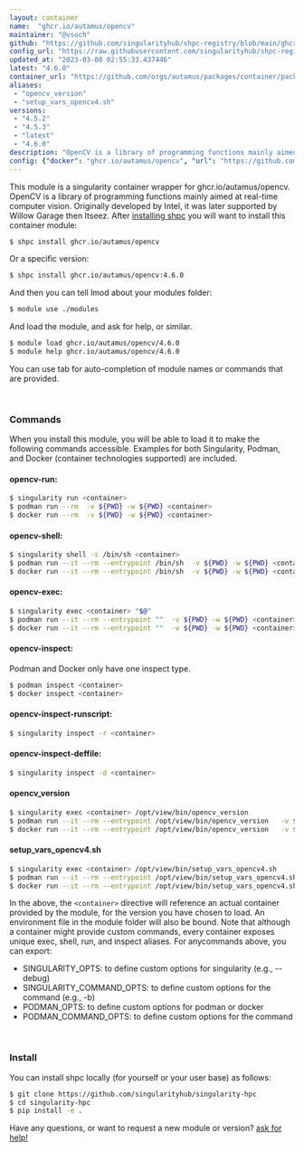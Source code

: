 ```yaml
---
layout: container
name:  "ghcr.io/autamus/opencv"
maintainer: "@vsoch"
github: "https://github.com/singularityhub/shpc-registry/blob/main/ghcr.io/autamus/opencv/container.yaml"
config_url: "https://raw.githubusercontent.com/singularityhub/shpc-registry/main/ghcr.io/autamus/opencv/container.yaml"
updated_at: "2023-03-08 02:55:33.437446"
latest: "4.6.0"
container_url: "https://github.com/orgs/autamus/packages/container/package/opencv"
aliases:
 - "opencv_version"
 - "setup_vars_opencv4.sh"
versions:
 - "4.5.2"
 - "4.5.3"
 - "latest"
 - "4.6.0"
description: "OpenCV is a library of programming functions mainly aimed at real-time computer vision. Originally developed by Intel, it was later supported by Willow Garage then Itseez."
config: {"docker": "ghcr.io/autamus/opencv", "url": "https://github.com/orgs/autamus/packages/container/package/opencv", "maintainer": "@vsoch", "description": "OpenCV is a library of programming functions mainly aimed at real-time computer vision. Originally developed by Intel, it was later supported by Willow Garage then Itseez.", "latest": {"4.6.0": "sha256:77d71914da9e8998a0b508f6264511b57f2ba96cd0a9811a9591e43826e4fcd0"}, "tags": {"4.5.2": "sha256:587521b8a8446e22d7997d972449430d86603f2cc8fb52519fe5a8224e1cd43a", "4.5.3": "sha256:5f21e07ad4a6bb1b9e1832c2498fcf308f71a8fab152b6e01eed63ae3f080389", "latest": "sha256:77d71914da9e8998a0b508f6264511b57f2ba96cd0a9811a9591e43826e4fcd0", "4.6.0": "sha256:77d71914da9e8998a0b508f6264511b57f2ba96cd0a9811a9591e43826e4fcd0"}, "aliases": {"opencv_version": "/opt/view/bin/opencv_version", "setup_vars_opencv4.sh": "/opt/view/bin/setup_vars_opencv4.sh"}}
---
```


This module is a singularity container wrapper for ghcr.io/autamus/opencv.
OpenCV is a library of programming functions mainly aimed at real-time computer vision. Originally developed by Intel, it was later supported by Willow Garage then Itseez.
After [installing shpc](#install) you will want to install this container module:


```bash
$ shpc install ghcr.io/autamus/opencv
```

Or a specific version:

```bash
$ shpc install ghcr.io/autamus/opencv:4.6.0
```

And then you can tell lmod about your modules folder:

```bash
$ module use ./modules
```

And load the module, and ask for help, or similar.

```bash
$ module load ghcr.io/autamus/opencv/4.6.0
$ module help ghcr.io/autamus/opencv/4.6.0
```

You can use tab for auto-completion of module names or commands that are provided.

<br>

### Commands

When you install this module, you will be able to load it to make the following commands accessible.
Examples for both Singularity, Podman, and Docker (container technologies supported) are included.

#### opencv-run:

```bash
$ singularity run <container>
$ podman run --rm  -v ${PWD} -w ${PWD} <container>
$ docker run --rm  -v ${PWD} -w ${PWD} <container>
```

#### opencv-shell:

```bash
$ singularity shell -s /bin/sh <container>
$ podman run --it --rm --entrypoint /bin/sh  -v ${PWD} -w ${PWD} <container>
$ docker run --it --rm --entrypoint /bin/sh  -v ${PWD} -w ${PWD} <container>
```

#### opencv-exec:

```bash
$ singularity exec <container> "$@"
$ podman run --it --rm --entrypoint ""  -v ${PWD} -w ${PWD} <container> "$@"
$ docker run --it --rm --entrypoint ""  -v ${PWD} -w ${PWD} <container> "$@"
```

#### opencv-inspect:

Podman and Docker only have one inspect type.

```bash
$ podman inspect <container>
$ docker inspect <container>
```

#### opencv-inspect-runscript:

```bash
$ singularity inspect -r <container>
```

#### opencv-inspect-deffile:

```bash
$ singularity inspect -d <container>
```


#### opencv_version

```bash
$ singularity exec <container> /opt/view/bin/opencv_version
$ podman run --it --rm --entrypoint /opt/view/bin/opencv_version   -v ${PWD} -w ${PWD} <container> -c " $@"
$ docker run --it --rm --entrypoint /opt/view/bin/opencv_version   -v ${PWD} -w ${PWD} <container> -c " $@"
```


#### setup_vars_opencv4.sh

```bash
$ singularity exec <container> /opt/view/bin/setup_vars_opencv4.sh
$ podman run --it --rm --entrypoint /opt/view/bin/setup_vars_opencv4.sh   -v ${PWD} -w ${PWD} <container> -c " $@"
$ docker run --it --rm --entrypoint /opt/view/bin/setup_vars_opencv4.sh   -v ${PWD} -w ${PWD} <container> -c " $@"
```



In the above, the `<container>` directive will reference an actual container provided
by the module, for the version you have chosen to load. An environment file in the
module folder will also be bound. Note that although a container
might provide custom commands, every container exposes unique exec, shell, run, and
inspect aliases. For anycommands above, you can export:

 - SINGULARITY_OPTS: to define custom options for singularity (e.g., --debug)
 - SINGULARITY_COMMAND_OPTS: to define custom options for the command (e.g., -b)
 - PODMAN_OPTS: to define custom options for podman or docker
 - PODMAN_COMMAND_OPTS: to define custom options for the command

<br>

### Install

You can install shpc locally (for yourself or your user base) as follows:

```bash
$ git clone https://github.com/singularityhub/singularity-hpc
$ cd singularity-hpc
$ pip install -e .
```

Have any questions, or want to request a new module or version? [ask for help!](https://github.com/singularityhub/singularity-hpc/issues)